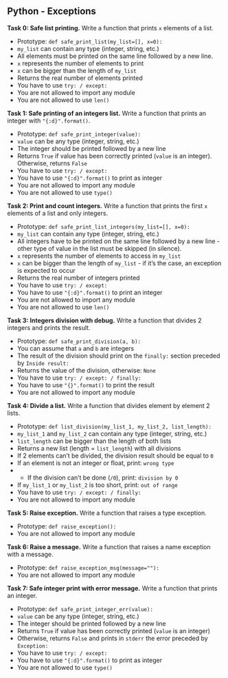 ## Python - Exceptions

**Task 0: Safe list printing.**
Write a function that prints `x` elements of a list.
- Prototype: `def safe_print_list(my_list=[], x=0):`
- `my_list` can contain any type (integer, string, etc.)
- All elements must be printed on the same line followed by a new line.
- `x` represents the number of elements to print
- `x` can be bigger than the length of `my_list`
- Returns the real number of elements printed
- You have to use `try: / except:`
- You are not allowed to import any module
- You are not allowed to use `len()`

**Task 1: Safe printing of an integers list.**
Write a function that prints an integer with `"{:d}".format()`.
- Prototype: `def safe_print_integer(value):`
- `value` can be any type (integer, string, etc.)
- The integer should be printed followed by a new line
- Returns `True` if value has been correctly printed (`value` is an integer). Otherwise, returns `False`
- You have to use `try: / except:`
- You have to use `"{:d}".format()` to print as integer
- You are not allowed to import any module
- You are not allowed to use `type()`

**Task 2: Print and count integers.**
Write a function that prints the first `x` elements of a list and only integers.
- Prototype: `def safe_print_list_integers(my_list=[], x=0):`
- `my_list` can contain any type (integer, string, etc.)
- All integers have to be printed on the same line followed by a new line - other type of value in the list must be skipped (in silence).
- `x` represents the number of elements to access in `my_list`
- `x` can be bigger than the length of `my_list` - if it’s the case, an exception is expected to occur
- Returns the real number of integers printed
- You have to use `try: / except:`
- You have to use `"{:d}".format()` to print an integer
- You are not allowed to import any module
- You are not allowed to use `len()`

**Task 3: Integers division with debug.**
Write a function that divides 2 integers and prints the result.
- Prototype: `def safe_print_division(a, b):`
- You can assume that `a` and `b` are integers
- The result of the division should print on the `finally:` section preceded by `Inside result:`
- Returns the value of the division, otherwise: `None`
- You have to use `try: / except: / finally:`
- You have to use `"{}".format()` to print the result
- You are not allowed to import any module

**Task 4: Divide a list.**
Write a function that divides element by element 2 lists.
- Prototype: `def list_division(my_list_1, my_list_2, list_length):`
- `my_list_1` and `my_list_2` can contain any type (integer, string, etc.)
- `list_length` can be bigger than the length of both lists
- Returns a new list (length = `list_length`) with all divisions
- If 2 elements can’t be divided, the division result should be equal to `0`
- If an element is not an integer or float, print: `wrong type`
- - If the division can’t be done (`/0`), print: `division by 0`
- If `my_list_1` or `my_list_2` is too short, print: `out of range`
- You have to use `try: / except: / finally:`
- You are not allowed to import any module

**Task 5: Raise exception.**
Write a function that raises a type exception.
- Prototype: `def raise_exception():`
- You are not allowed to import any module

**Task 6: Raise a message.**
Write a function that raises a name exception with a message.
- Prototype: `def raise_exception_msg(message=""):`
- You are not allowed to import any module


**Task 7: Safe integer print with error message.**
Write a function that prints an integer.
- Prototype: `def safe_print_integer_err(value):`
- `value` can be any type (integer, string, etc.)
- The integer should be printed followed by a new line
- Returns `True` if value has been correctly printed (`value` is an integer)
- Otherwise, returns `False` and prints in `stderr` the error preceded by `Exception:`
- You have to use `try: / except:`
- You have to use `"{:d}".format()` to print as integer
- You are not allowed to use `type()`

